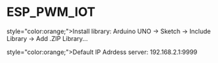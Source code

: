 # ESP_PWM_IOT

style="color:orange;">Install library:</span>
Arduino UNO -> Sketch -> Include Library -> Add .ZIP Library...

style="color:orange;">Default IP Adrdess server:</span>
192.168.2.1:9999
